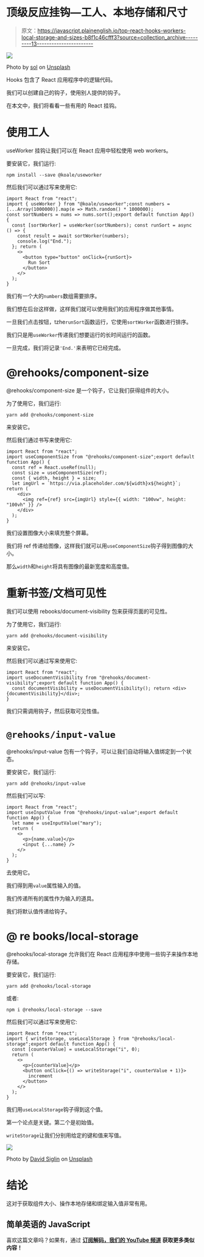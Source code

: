 # 顶级反应挂钩—工人、本地存储和尺寸

> 原文：<https://javascript.plainenglish.io/top-react-hooks-workers-local-storage-and-sizes-b8f1c46cfff3?source=collection_archive---------13----------------------->

![](img/454e30d1c1097fd84c8496ae4d501bbc.png)

Photo by [sol](https://unsplash.com/@solimonster?utm_source=medium&utm_medium=referral) on [Unsplash](https://unsplash.com?utm_source=medium&utm_medium=referral)

Hooks 包含了 React 应用程序中的逻辑代码。

我们可以创建自己的钩子，使用别人提供的钩子。

在本文中，我们将看看一些有用的 React 挂钩。

# 使用工人

useWorker 挂钩让我们可以在 React 应用中轻松使用 web workers。

要安装它，我们运行:

```
npm install --save @koale/useworker
```

然后我们可以通过写来使用它:

```
import React from "react";
import { useWorker } from "@koale/useworker";const numbers = [...Array(1000000)].map(e => Math.random() * 1000000);
const sortNumbers = nums => nums.sort();export default function App() {
  const [sortWorker] = useWorker(sortNumbers); const runSort = async () => {
    const result = await sortWorker(numbers);
    console.log("End.");
  }; return (
    <>
      <button type="button" onClick={runSort}>
        Run Sort
      </button>
    </>
  );
}
```

我们有一个大的`numbers`数组需要排序。

我们想在后台这样做，这样我们就可以使用我们的应用程序做其他事情。

一旦我们点击按钮，tzhe`runSort`函数运行，它使用`sortWorker`函数进行排序。

我们只是用`useWorker`传递我们想要运行的长时间运行的函数。

一旦完成，我们将记录`'End.'`来表明它已经完成。

# @rehooks/component-size

@rehooks/component-size 是一个钩子，它让我们获得组件的大小。

为了使用它，我们运行:

```
yarn add @rehooks/component-size
```

来安装它。

然后我们通过书写来使用它:

```
import React from "react";
import useComponentSize from "@rehooks/component-size";export default function App() {
  const ref = React.useRef(null);
  const size = useComponentSize(ref);
  const { width, height } = size;
  let imgUrl = `https://via.placeholder.com/${width}x${height}`; return (
    <div>
      <img ref={ref} src={imgUrl} style={{ width: "100vw", height: "100vh" }} />
    </div>
  );
}
```

我们设置图像大小来填充整个屏幕。

我们将 ref 传递给图像，这样我们就可以用`useComponentSize`钩子得到图像的大小。

那么`width`和`height`将具有图像的最新宽度和高度值。

# 重新书签/文档可见性

我们可以使用 rebooks/document-visibility 包来获得页面的可见性。

为了使用它，我们运行:

```
yarn add @rehooks/document-visibility
```

来安装它。

然后我们可以通过写来使用它:

```
import React from "react";
import useDocumentVisibility from "@rehooks/document-visibility";export default function App() {
  const documentVisibility = useDocumentVisibility(); return <div>{documentVisibility}</div>;
}
```

我们只需调用钩子，然后获取可见性值。

# `@rehooks/input-value`

@rehooks/input-value 包有一个钩子，可以让我们自动将输入值绑定到一个状态。

要安装它，我们运行:

```
yarn add @rehooks/input-value
```

然后我们可以写:

```
import React from "react";
import useInputValue from "@rehooks/input-value";export default function App() {
  let name = useInputValue("mary");
  return (
    <>
      <p>{name.value}</p>
      <input {...name} />
    </>
  );
}
```

去使用它。

我们得到用`value`属性输入的值。

我们传递所有的属性作为输入的道具。

我们将默认值传递给钩子。

# @ re books/local-storage

@rehooks/local-storage 允许我们在 React 应用程序中使用一些钩子来操作本地存储。

要安装它，我们运行:

```
yarn add @rehooks/local-storage
```

或者:

```
npm i @rehooks/local-storage --save
```

然后我们可以通过写来使用它:

```
import React from "react";
import { writeStorage, useLocalStorage } from "@rehooks/local-storage";export default function App() {
  const [counterValue] = useLocalStorage("i", 0);
  return (
    <>
      <p>{counterValue}</p>
      <button onClick={() => writeStorage("i", counterValue + 1)}>
        increment
      </button>
    </>
  );
}
```

我们用`useLocalStorage`钩子得到这个值。

第一个论点是关键。第二个是初始值。

`writeStorage`让我们分别用给定的键和值来写值。

![](img/5004d19713c9cd3e07588e74e0716b46.png)

Photo by [David Siglin](https://unsplash.com/@dsiglin?utm_source=medium&utm_medium=referral) on [Unsplash](https://unsplash.com?utm_source=medium&utm_medium=referral)

# 结论

这对于获取组件大小、操作本地存储和绑定输入值非常有用。

## **简单英语的 JavaScript**

喜欢这篇文章吗？如果有，通过 [**订阅解码，我们的 YouTube 频道**](https://www.youtube.com/channel/UCtipWUghju290NWcn8jhyAw) **获取更多类似内容！**
